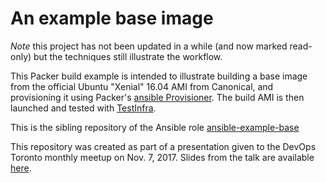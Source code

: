 An example base image
=====================

*Note* this project has not been updated in a while (and now marked read-only) but the techniques still illustrate the workflow.

This Packer build example is intended to illustrate building a base image from the official Ubuntu "Xenial" 16.04 AMI from Canonical, and provisioning it using Packer's [ansible Provisioner](https://www.packer.io/docs/provisioners/ansible.html). The build AMI is then launched and tested with [TestInfra](https://testinfra.readthedocs.io).

This is the sibling repository of the Ansible role [ansible-example-base](https://github.com/jharley/ansible-example-base)

This repository was created as part of a presentation given to the DevOps Toronto monthly meetup on Nov. 7, 2017.  Slides from the talk are available [here](https://www.slideshare.net/JasonHarley3/building-immutable-machine-images-with-packer-and-ansible).

